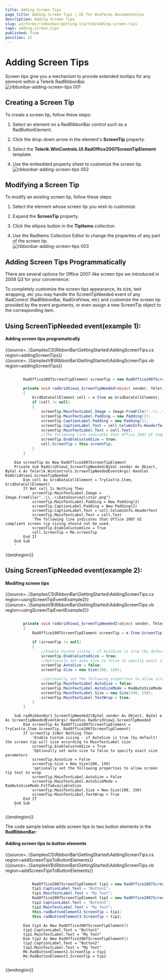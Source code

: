 ```yaml
---
title: Adding Screen Tips
page_title: Adding Screen Tips | UI for WinForms Documentation
description: Adding Screen Tips
slug: winforms/ribbonbar/getting-started/adding-screen-tips
tags: adding,screen,tips
published: True
position: 12
---
```


# Adding Screen Tips

Screen tips give you a mechanism to provide extended tooltips for any element within a Telerik RadRibbonBar.<br>![ribbonbar-adding-screen-tips 001](images/ribbonbar-adding-screen-tips001.png)

## Creating a Screen Tip

To create a screen tip, follow these steps:

1. Select an element on a RadRibbonBar control such as a RadButtonElement.

1. Click the drop-down arrow in the element's __ScreenTip__ property.

1. Select the __Telerik.WinControls.UI.RadOffice2007ScreenTipElement__ template.

1. Use the embedded property sheet to customize the screen tip.<br>![ribbonbar-adding-screen-tips 002](images/ribbonbar-adding-screen-tips002.png)

## Modifying a Screen Tip

To modify an existing screen tip, follow these steps:

1. Select the element whose screen tip you wish to customize.

1. Expand the __ScreenTip__ property.

1. Click the ellipsis button in the __TipItems__ collection.

1. Use the RadItems Collection Editor to change the properties of any part of the screen tip.<br>![ribbonbar-adding-screen-tips 003](images/ribbonbar-adding-screen-tips003.png)

## Adding Screen Tips Programmatically

There are several options for Office 2007-like screen tips we introduced in 2008 Q3 for your convenience.

To completely customize the screen tips appearance, its size, text wrapping, etc you may handle the ScreenTipNeeded event of any RadControl (RadRibbonBar, RadGridView, etc) and customize the screen tip provided by the event arguments, or even assign a new ScreenTip object to the corresponding item. 

## Using ScreenTipNeeded event(example 1):

#### Adding screen tips programatically

{{source=..\SamplesCS\RibbonBar\GettingStarted\AddingScreenTips.cs region=addingScreenTips}} 
{{source=..\SamplesVB\RibbonBar\GettingStarted\AddingScreenTips.vb region=addingScreenTips}} 

````C#

        RadOffice2007ScreenTipElement screenTip = new RadOffice2007ScreenTipElement();

        private void radGridView1_ScreenTipNeeded(object sender, Telerik.WinControls.ScreenTipNeededEventArgs e)
        {
            GridDataCellElement cell = e.Item as GridDataCellElement;
            if (cell != null)
            {
                screenTip.MainTextLabel.Image = Image.FromFile("..\\..\\DataSources\\star.png");
                screenTip.MainTextLabel.Padding = new Padding(2);
                screenTip.CaptionLabel.Padding = new Padding(2);
                screenTip.CaptionLabel.Text = cell.ColumnInfo.HeaderText;
                screenTip.MainTextLabel.Text = cell.Text;
                //The following line indicates that Office 2007 UI complient screen tip sizing should not be used.
                screenTip.EnableCustomSize = true;
                cell.ScreenTip = this.screenTip;
            }
        }
````
````VB.NET
    Dim screenTip As New RadOffice2007ScreenTipElement
    Private Sub RadGridView1_ScreenTipNeeded(ByVal sender As Object, ByVal e As Telerik.WinControls.ScreenTipNeededEventArgs) Handles RadGridView1.ScreenTipNeeded
        Dim cell As GridDataCellElement = TryCast(e.Item, GridDataCellElement)
        If Not cell Is Nothing Then
            screenTip.MainTextLabel.Image = Image.FromFile("..\\..\\DataSources\\star.png")
            screenTip.MainTextLabel.Padding = New Padding(2)
            screenTip.CaptionLabel.Padding = New Padding(2)
            screenTip.CaptionLabel.Text = cell.ColumnInfo.HeaderText
            screenTip.MainTextLabel.Text = cell.Text
            'The following line indicates that Office 2007 UI complient screen tip sizing should not be used.
            screenTip.EnableCustomSize = True
            cell.ScreenTip = Me.screenTip
        End If
    End Sub
    '
````

{{endregion}}

## Using ScreenTipNeeded event(example 2):

#### Modifing screen tips

{{source=..\SamplesCS\RibbonBar\GettingStarted\AddingScreenTips.cs region=usingScreenTipEventExample2}} 
{{source=..\SamplesVB\RibbonBar\GettingStarted\AddingScreenTips.vb region=usingScreenTipEventExample2}} 

````C#

        private void radGridView1_ScreenTipNeeded2(object sender, Telerik.WinControls.ScreenTipNeededEventArgs e)
        {
            RadOffice2007ScreenTipElement screenTip = e.Item.ScreenTip as RadOffice2007ScreenTipElement;

            if (screenTip != null)
            {
                //Enable Custom sizing - if AutoSize is true (by default) the screen tip will size according to MainTextLabel size
                screenTip.EnableCustomSize = true;
                //Optionally set auto-size to false to specify exact size parameters
                screenTip.AutoSize = false;
                screenTip.Size = new Size(200, 150);

                //optionally set the following properties to allow screen tip text to wrap
                screenTip.MainTextLabel.AutoSize = false;
                screenTip.MainTextLabel.AutoSizeMode = RadAutoSizeMode.FitToAvailableSize;
                screenTip.MainTextLabel.Size = new Size(200, 150);
                screenTip.MainTextLabel.TextWrap = true;
            }
        }
````
````VB.NET
    Sub radRibbonBar1_ScreenTipNeeded2(ByVal sender As Object, ByVal e As ScreenTipNeededEventArgs) Handles RadGridView1.ScreenTipNeeded
        Dim screenTip As RadOffice2007ScreenTipElement = TryCast(e.Item.ScreenTip, RadOffice2007ScreenTipElement)
        If screenTip IsNot Nothing Then
            'Enable Custom sizing - if AutoSize is true (by default) the screen tip will size according to MainTextLabel size
            screenTip.EnableCustomSize = True
            'Optionally set auto-size to false to specify exact size parameters
            screenTip.AutoSize = False
            screenTip.Size = New Size(200, 150)
            'optionally set the following properties to allow screen tip text to wrap
            screenTip.MainTextLabel.AutoSize = False
            screenTip.MainTextLabel.AutoSizeMode = RadAutoSizeMode.FitToAvailableSize
            screenTip.MainTextLabel.Size = New Size(200, 150)
            screenTip.MainTextLabel.TextWrap = True
        End If
    End Sub
    '
````

{{endregion}}

The code sample below adds screen tips to two button elements in the __RadRibbonBar__:

#### Adding screen tips to button elements

{{source=..\SamplesCS\RibbonBar\GettingStarted\AddingScreenTips.cs region=addScreenTipsToButtonElements}} 
{{source=..\SamplesVB\RibbonBar\GettingStarted\AddingScreenTips.vb region=addScreenTipsToButtonElements}} 

````C#

            RadOffice2007ScreenTipElement tip1 = new RadOffice2007ScreenTipElement();
            tip1.CaptionLabel.Text = "Button1";
            tip1.MainTextLabel.Text = "My Text";
            RadOffice2007ScreenTipElement tip2 = new RadOffice2007ScreenTipElement();
            tip2.CaptionLabel.Text = "Button2";
            tip2.MainTextLabel.Text = "My Text";
            this.radButtonElement2.ScreenTip = tip1;
            this.radButtonElement3.ScreenTip = tip2;
````
````VB.NET
        Dim tip1 As New RadOffice2007ScreenTipElement()
        tip1.CaptionLabel.Text = "Button1"
        tip1.MainTextLabel.Text = "My Text"
        Dim tip2 As New RadOffice2007ScreenTipElement()
        tip2.CaptionLabel.Text = "Button2"
        tip2.MainTextLabel.Text = "My Text"
        Me.RadButtonElement2.ScreenTip = tip1
        Me.RadButtonElement3.ScreenTip = tip2
        '
````

{{endregion}}
